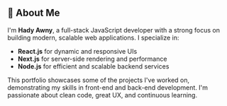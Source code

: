 ## 👋 About Me

I'm **Hady Awny**, a full-stack JavaScript developer with a strong focus on building modern, scalable web applications. I specialize in:

- **React.js** for dynamic and responsive UIs  
- **Next.js** for server-side rendering and performance  
- **Node.js** for efficient and scalable backend services  

This portfolio showcases some of the projects I've worked on, demonstrating my skills in front-end and back-end development. I'm passionate about clean code, great UX, and continuous learning.
